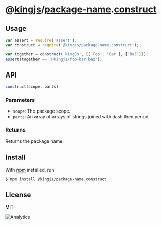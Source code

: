 # @[kingjs][@kingjs]/[package-name][ns0].[construct][ns1]

## Usage
```js
var assert = require('assert');
var construct = require('@kingjs/package-name.construct');

var together = construct('kingJs', [['Foo', 'Bar'], ['BaZ']]);
assert(together == '@kingjs/foo-bar.baz');

```
## API
```ts
construct(scope, parts)
```
### Parameters
- `scope`: The package scope.
- `parts`: An array of arrays of strings joined with dash then period.
### Returns
Returns the package name.
## Install
With [npm](https://npmjs.org/) installed, run
```
$ npm install @kingjs/package-name.construct
```
## License
MIT

![Analytics](https://analytics.kingjs.net/{path})

[@kingjs]: https://www.npmjs.com/package/kingjs
[ns0]: https://www.npmjs.com/package/@kingjs/package-name
[ns1]: https://www.npmjs.com/package/@kingjs/package-name.construct
